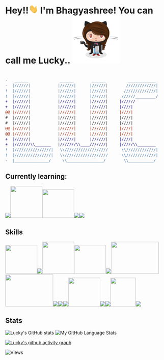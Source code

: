<h1>Hey!!<img src="https://raw.githubusercontent.com/ABSphreak/ABSphreak/master/gifs/Hi.gif" width="30px"> I'm Bhagyashree! You can call me Lucky.. <img src="Octodex.png" height="150" width="150">
</h1>

```diff

-   ______              ______        ______          ____________     ______       ______    ______             ______
-  |//////|            |//////|      |//////|        /////////////|   |//////|     ////////  \\/////\\          ///////
!  |//////|            |//////|      |//////|       //////////////|   |//////|    ////////    \\/////\\        ///////
!  |//////|            |//////|      |//////|      //////_________/   |//////|   ////////      \\/////\\      ///////
+  |//////|            |//////|      |//////|     |//////             |//////|  ////////        \\/////\\    ///////
+  |//////|            |//////|      |//////|     |////|              |//////| ////////          \\/////\\  ///////
@@ |//////|            |//////|      |//////|     |////|              |//////|////////            \\/////\\///////                 @@
#  |//////|            |//////|      |//////|     |////|              |//////////////              \\////////////
#  |//////|            |//////|      |//////|     |////|              |//////|\\/////\\              \\/////////
@@ |//////|            |//////|      |//////|     |////|              |//////| \\/////\\               |//////|                    @@
@@ |//////|            |//////|      |//////|     |////|              |//////|  \\/////\\              |//////|                    @@
+  |//////|            |//////|      |//////|     |////|              |//////|   \\/////\\             |//////|
+  |///////\\_______   |///////\\____///////|     |/////\\________    |//////|    \\/////\\            |//////| 
!  |////////////////|   \\///////////////////      \\/////////////|   |//////|     \\/////\\           |//////|
!  |////////////////|   \\///////////////////      \\/////////////|   |//////|      \\/////\\          |//////|
-  |_______________/     \\________________/        \\___________/    |______/       \\_____\\         |______|


```

## Currently learning:

<img src="https://i.giphy.com/media/eNAsjO55tPbgaor7ma/200w.webp" width="100"><img src="https://redux-observable.js.org/logo/logo-small.gif" width="100" height="100"><img src="https://c.tenor.com/E63zF4sdKuMAAAAC/ruby-rubies.gif" width="100" height="90"><img src="https://upload.wikimedia.org/wikipedia/commons/1/16/Ruby_on_Rails-logo.png" width="100"><img src="https://thumbs.gfycat.com/InsistentSardonicAppaloosa-size_restricted.gif" width="100">

## Skills
<img src="https://media.giphy.com/media/l3vRfNA1p0rvhMSvS/giphy.gif" width="100" height="90"><img src="https://4uxdevelopers.files.wordpress.com/2013/06/css3logo.png" width="90"><img src="https://s3.amazonaws.com/viking_education/web_development/web_app_eng/sass_logo_animation.gif" width="100" height="100"><img src="https://miro.medium.com/max/512/1*6fzxZyDPD_8RRsmHpQr-vw.gif" width="100" height="90"><img src="https://media3.giphy.com/media/ln7z2eWriiQAllfVcn/200w.webp" width="100"><img src="https://media.giphy.com/media/kH6CqYiquZawmU1HI6/giphy.gif" width="150" height="100"><img src="https://i1.wp.com/www.blockprojekt.de/wp-content/uploads/webpack-logo.gif?resize=600%2C419" width="150" height="100"><img src="https://i.giphy.com/media/KzJkzjggfGN5Py6nkT/200.webp" width="100"><img src="https://i.giphy.com/media/IdyAQJVN2kVPNUrojM/200.webp" width="100"><img src="https://upload.wikimedia.org/wikipedia/commons/thumb/4/4b/Bash_Logo_Colored.svg/1200px-Bash_Logo_Colored.svg.png" height="90"><img src="https://upload.wikimedia.org/wikipedia/fr/c/cf/Zsh-logo.gif" width="100" height="90"><img src="https://cdn.dribbble.com/users/413493/screenshots/3420342/c_trio_dribbble_animation_101.gif" height="90"><img src="https://i.pinimg.com/originals/5c/32/fd/5c32fd59f59c761f549d6e693a47c609.gif" height="90"><img src="https://lh3.googleusercontent.com/proxy/ofjKY3Qf2zSteN8mdu_ev10U6QkR7iiMrt3gSQaeu6BsUk5_kHfxQBsXBavjnBkvH_b5jKF_c4BKRUKQJ_2nHnA4mIsU24Z-mS2RrrUqWkeJ_Z--rA_G2D2NFeGpoJ-pjCUUmBVqyX6H" width="80" height="90"><img src="https://camo.githubusercontent.com/936a08778c7e4885053d148c07bbd2339dfbdd80/68747470733a2f2f6665726f73732e6e65742f782f6e6f6465322e676966" height="100">

## Stats
![Lucky's GitHub stats](https://github-readme-stats.vercel.app/api?username=Vagyasri&show_icons=true&theme=radical)
![My GitHub Language Stats](https://github-readme-stats.vercel.app/api/top-langs/?username=Vagyasri&langs_count=5&theme=tokyonight)
  
[![Lucky's github activity graph](https://activity-graph.herokuapp.com/graph?username=Vagyasri&theme=react-dark)](https://github.com/ashutosh00710/github-readme-activity-graph)

![Views](https://komarev.com/ghpvc/?username=Vagyasri)

